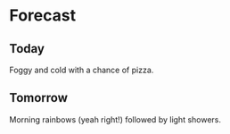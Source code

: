 # Forecast
## Today
Foggy and cold with a chance of pizza.
## Tomorrow
Morning rainbows (yeah right!) followed by light showers.
